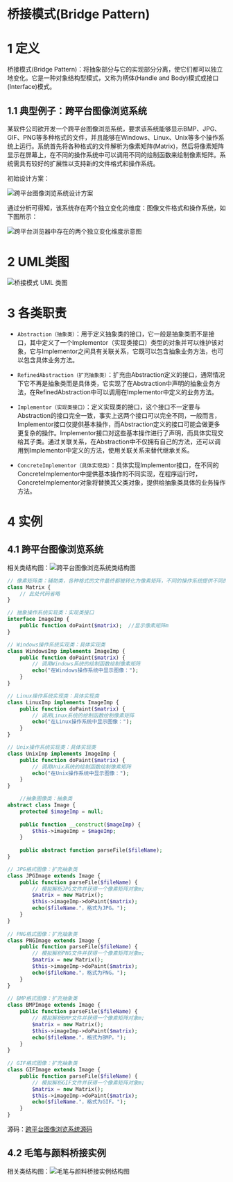 # 桥接模式(Bridge Pattern)

# 1 定义

桥接模式(Bridge Pattern)：将抽象部分与它的实现部分分离，使它们都可以独立地变化。它是一种对象结构型模式，又称为柄体(Handle and Body)模式或接口(Interface)模式。

## 1.1 典型例子：跨平台图像浏览系统 

某软件公司欲开发一个跨平台图像浏览系统，要求该系统能够显示BMP、JPG、GIF、PNG等多种格式的文件，并且能够在Windows、Linux、Unix等多个操作系统上运行。系统首先将各种格式的文件解析为像素矩阵(Matrix)，然后将像素矩阵显示在屏幕上，在不同的操作系统中可以调用不同的绘制函数来绘制像素矩阵。系统需具有较好的扩展性以支持新的文件格式和操作系统。

初始设计方案：

![跨平台图像浏览系统设计方案](./images/001.jpg)

通过分析可得知，该系统存在两个独立变化的维度：图像文件格式和操作系统，如下图所示：

![跨平台浏览器中存在的两个独立变化维度示意图](./images/002.jpg)

# 2 UML类图

![桥接模式 UML 类图](./images/001.jpg)

# 3 各类职责

- `Abstraction（抽象类）`：用于定义抽象类的接口，它一般是抽象类而不是接口，其中定义了一个Implementor（实现类接口）类型的对象并可以维护该对象，它与Implementor之间具有关联关系，它既可以包含抽象业务方法，也可以包含具体业务方法。

- `RefinedAbstraction（扩充抽象类）`：扩充由Abstraction定义的接口，通常情况下它不再是抽象类而是具体类，它实现了在Abstraction中声明的抽象业务方法，在RefinedAbstraction中可以调用在Implementor中定义的业务方法。

- `Implementor（实现类接口）`：定义实现类的接口，这个接口不一定要与Abstraction的接口完全一致，事实上这两个接口可以完全不同，一般而言，Implementor接口仅提供基本操作，而Abstraction定义的接口可能会做更多更复杂的操作。Implementor接口对这些基本操作进行了声明，而具体实现交给其子类。通过关联关系，在Abstraction中不仅拥有自己的方法，还可以调用到Implementor中定义的方法，使用关联关系来替代继承关系。

- `ConcreteImplementor（具体实现类）`：具体实现Implementor接口，在不同的ConcreteImplementor中提供基本操作的不同实现，在程序运行时，ConcreteImplementor对象将替换其父类对象，提供给抽象类具体的业务操作方法。

# 4 实例

## 4.1 跨平台图像浏览系统

相关类结构图：![跨平台图像浏览系统类结构图](./images/004.jpg)

```php
// 像素矩阵类：辅助类，各种格式的文件最终都被转化为像素矩阵，不同的操作系统提供不同的方式显示像素矩阵 
class Matrix {  
    // 此处代码省略  
}  

// 抽象操作系统实现类：实现类接口  
interface ImageImp {  
    public function doPaint($matrix);  //显示像素矩阵m  
}   

// Windows操作系统实现类：具体实现类  
class WindowsImp implements ImageImp {  
    public function doPaint($matrix) {  
        // 调用Windows系统的绘制函数绘制像素矩阵  
        echo("在Windows操作系统中显示图像：");  
    }  
}  

// Linux操作系统实现类：具体实现类  
class LinuxImp implements ImageImp {  
    public function doPaint($matrix) {  
        // 调用Linux系统的绘制函数绘制像素矩阵  
        echo("在Linux操作系统中显示图像：");  
    }  
}  

// Unix操作系统实现类：具体实现类  
class UnixImp implements ImageImp {  
    public function doPaint($matrix) {  
        // 调用Unix系统的绘制函数绘制像素矩阵  
        echo("在Unix操作系统中显示图像：");  
    }  
}  

	//抽象图像类：抽象类  
abstract class Image {  
    protected $imageImp = null;  
  
    public function __construct($mageImp) {  
        $this->imageImp = $mageImp;  
    }   
  
    public abstract function parseFile($fileName);  
} 

// JPG格式图像：扩充抽象类  
class JPGImage extends Image {  
    public function parseFile($fileName) {  
        // 模拟解析JPG文件并获得一个像素矩阵对象m;  
        $matrix = new Matrix();   
        $this->imageImp->doPaint($matrix);  
        echo($fileName."，格式为JPG。");  
    }  
}  
  
// PNG格式图像：扩充抽象类  
class PNGImage extends Image {  
    public function parseFile($fileName) {  
        // 模拟解析PNG文件并获得一个像素矩阵对象m;  
        $matrix = new Matrix();   
        $this->imageImp->doPaint($matrix);  
        echo($fileName."，格式为PNG。");  
    }  
}  
  
// BMP格式图像：扩充抽象类  
class BMPImage extends Image {  
    public function parseFile($fileName) {  
        // 模拟解析BMP文件并获得一个像素矩阵对象m;  
        $matrix = new Matrix();   
        $this->imageImp->doPaint($matrix);  
        echo($fileName."，格式为BMP。");  
    }  
}  
  
// GIF格式图像：扩充抽象类  
class GIFImage extends Image {  
    public function parseFile($fileName) {  
        // 模拟解析GIF文件并获得一个像素矩阵对象m;  
        $matrix = new Matrix();   
        $this->imageImp->doPaint($matrix);
        echo($fileName."，格式为GIF。");  
    }  
} 
```

源码：[跨平台图像浏览系统源码](./example-001.php)

## 4.2  毛笔与颜料桥接实例

相关类结构图：![毛笔与颜料桥接实例结构图](./images/005.jpg)
